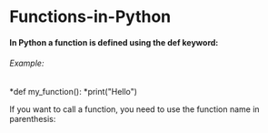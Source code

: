 # Functions-in-Python
#### In Python a function is defined using the def keyword:

###### Example:
*def my_function():
   *print("Hello")
   
If you want to call a function, you need to use the function name in parenthesis:
     
     

